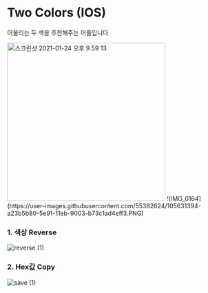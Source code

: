 # Two Colors (IOS)

어울리는 두 색을 추천해주는 어플입니다.

<img width="367" alt="스크린샷 2021-01-24 오후 9 59 13" src="https://user-images.githubusercontent.com/55382624/105631053-cb5aec80-5e8f-11eb-9308-6ac85334fc6e.png"  >
![IMG_0164](https://user-images.githubusercontent.com/55382624/105631394-a23b5b80-5e91-11eb-9003-b73c1ad4eff3.PNG)



### 1. 색상 Reverse

![reverse (1)](https://user-images.githubusercontent.com/55382624/105630539-39ea7b00-5e8d-11eb-8deb-d9c064a5f081.gif)


### 2. Hex값 Copy

![save (1)](https://user-images.githubusercontent.com/55382624/105630671-d6148200-5e8d-11eb-9f3f-4458b9095bff.gif)
